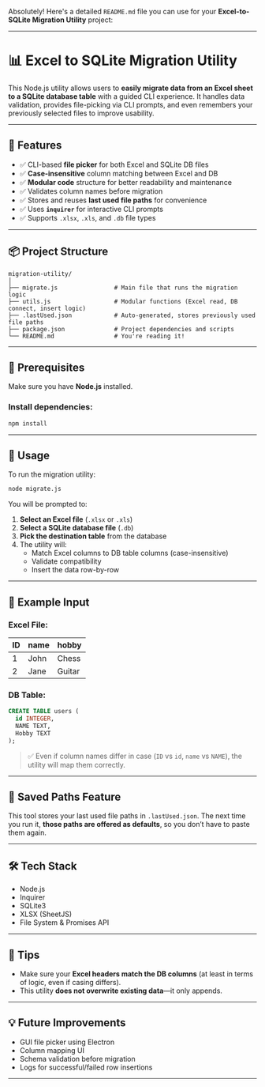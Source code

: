 Absolutely! Here's a detailed `README.md` file you can use for your **Excel-to-SQLite Migration Utility** project:

---

# 📊 Excel to SQLite Migration Utility

This Node.js utility allows users to **easily migrate data from an Excel sheet to a SQLite database table** with a guided CLI experience. It handles data validation, provides file-picking via CLI prompts, and even remembers your previously selected files to improve usability.

---

## 🚀 Features

- ✅ CLI-based **file picker** for both Excel and SQLite DB files  
- ✅ **Case-insensitive** column matching between Excel and DB  
- ✅ **Modular code** structure for better readability and maintenance  
- ✅ Validates column names before migration  
- ✅ Stores and reuses **last used file paths** for convenience  
- ✅ Uses **`inquirer`** for interactive CLI prompts  
- ✅ Supports `.xlsx`, `.xls`, and `.db` file types

---

## 📦 Project Structure

```
migration-utility/
│
├── migrate.js                # Main file that runs the migration logic
├── utils.js                  # Modular functions (Excel read, DB connect, insert logic)
├── .lastUsed.json            # Auto-generated, stores previously used file paths
├── package.json              # Project dependencies and scripts
└── README.md                 # You're reading it!
```

---

## 🔧 Prerequisites

Make sure you have **Node.js** installed.

### Install dependencies:

```bash
npm install
```

---

## 📝 Usage

To run the migration utility:

```bash
node migrate.js
```

You will be prompted to:

1. **Select an Excel file** (`.xlsx` or `.xls`)
2. **Select a SQLite database file** (`.db`)
3. **Pick the destination table** from the database
4. The utility will:
   - Match Excel columns to DB table columns (case-insensitive)
   - Validate compatibility
   - Insert the data row-by-row

---

## 📁 Example Input

### Excel File:
| ID | name | hobby |
|----|------|--------|
| 1  | John | Chess  |
| 2  | Jane | Guitar |

### DB Table:
```sql
CREATE TABLE users (
  id INTEGER,
  NAME TEXT,
  Hobby TEXT
);
```

> ✅ Even if column names differ in case (`ID` vs `id`, `name` vs `NAME`), the utility will map them correctly.

---

## 📂 Saved Paths Feature

This tool stores your last used file paths in `.lastUsed.json`. The next time you run it, **those paths are offered as defaults**, so you don’t have to paste them again.

---

## 🛠️ Tech Stack

- Node.js
- Inquirer
- SQLite3
- XLSX (SheetJS)
- File System & Promises API

---

## 🧠 Tips

- Make sure your **Excel headers match the DB columns** (at least in terms of logic, even if casing differs).
- This utility **does not overwrite existing data**—it only appends.

---

## 💡 Future Improvements

- GUI file picker using Electron
- Column mapping UI
- Schema validation before migration
- Logs for successful/failed row insertions

---
